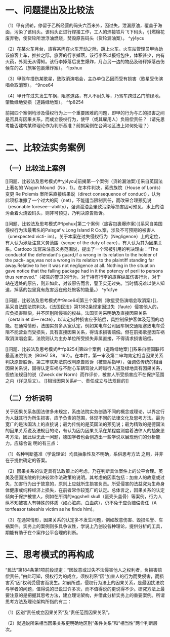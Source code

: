 # 一、问题提出及比较法

（1）甲有货轮，停留于乙所经营的码头六百米外，因过失，泄漏原油，覆盖于海面，污染了该码头。该码头正进行焊接工作，工人的焊接铁片飞下码头，引燃棉花废弃物，使货轮所泄浮油燃烧，焚毁原告码头（货轮漏油案）。 ^yj4ycu

（2）在某火车月台，旅客某丙在火车开动之际，跳上火车。火车站管理员甲协助该旅客上车，推拉之际，旅客的行李掉落，该行李系以报纸包住，体积甚少，内有火药，外观无从得知。该行李掉落后发生爆炸，月台另一边的物品及磅秤掉落击伤候车的乙（旅客包裹爆炸案）。 ^lpxhux

（3）甲驾车撞伤某歌星，致取消演唱会，主办单位乙因而受有损害（歌星受伤演唱会取消案）。 ^9nce64

（4）甲开车过失发生车祸，阻塞道路，有人不耐久等，乃驾车跨过乙门前绿地，肇致绿地受损（道路绿地案）。  ^fp8254

前揭四个案例均涉及侵权行为上一个重要困难的问题，即甲的行为与乙的损害之间是否具有因果关系，而成立侵权行为，使甲（或其雇用人）负赔偿责任？（请先思考能否建构某种理论作为判断基准？前揭案例在台湾地区法上如何处理？）

# 二、比较法实务案例

## （一）比较法上案例

[[问题、比较法及思考模式#^yj4ycu|前揭第一个案例（货轮漏油案）]]采自英国法上著名的 Wagon Mound（No．1）。在本件判决，英贵族院（House of Lords）变更 Re Polemis 案所采直接结果说（direct consequence of conduct），认为此项标准撒了一个过大的网（net），不能适当限制责任，而改采合理预见说（resonable foresee—ability），强调泄油会肇致污染等损害固可预见，水上的油污会着火烧毁码头，则非可预见，乃判决原告败诉。

[[问题、比较法及思考模式#^lpxhux|第二个案例（旅客包裹爆炸案）]]系采自美国侵权行为法最著名的Palsgaf v.Long Island R Co.案，涉及不可预期的被害人（unexpected victi- im）。关于本案在过失侵权行为（Negligence）上的定位，有人认为涉及注意义务范围（scope of the duty of care），有人认为其为因果关系。Cardozo 法官采注意义务范围说，提出了一个常被引用的判决理由：“The conductof the defendant's guard,if a wrong in its relation to the holder of the pack- age,was not a wrong in its relation to the plaintiff standing far away.Relative to her it was not negligence at all. Nothing in the situation gave notice that the falling package had in it the potency of peril to persons thus removed.”（被告的警卫的行为，对于持有行李的旅客纵属伤害行为，对于站在远处的原告，则非如此，对该原告而言，警卫实无过失。当时情况难以使人知道，掉落的包里竟有危害远在他处旅客的能量。） ^yfq1ye

[[问题、比较法及思考模式#^9nce64|第三个案例（歌星受伤演唱会取消案）]]，系采自法国法院判决。《法国民法》第1382条规定因过失（faute）侵害他人的，应负损害赔偿，并不区别所侵害的权益。法国实务采明确及直接因果关系（certain et di— recte），以认定何种损害应予赔偿，具控制保护客体及范围的功能。在通常情形，法国实务多从宽认定，例如某电车公司因车祸交通阻塞致电车受阻不能营业而受损失，具有直接因果关系，得请求损害赔偿。但在前揭歌星因车祸取消演唱会案，法院则认为主办单位所受损失非属直接，不得请求损害赔偿。

[[问题、比较法及思考模式#^fp8254|第四个案例（道路绿地案）]]系采自德国联邦最高法院判决（BGHZ 58， 162）。在本件，第一审及第二审均肯定相当因果关系判决原告胜诉。第三审联邦法院改判原告败诉（被告系指甲），强调依传统的相当因果关系说，固得认定车祸与不耐心车辆驾驶人跨越行人道及绿地具有因果关系，但依法规目的说（Zweck der Norm）而作评价，被害人所受损害应不在保护范围之内（详见后文）。 [[相当因果关系#一、责任成立与法规目的]]

## （二）分析说明

关于因果关系各国法律多未规定，系由法院实务创造不同的概念或理论，以界定行为人就其行为所生损害，应予负责的范围，体现不同的法律文化及思考方法。最为宽广的是法国法上的直接说；最为传统的是英国法的预见说；最为精致的是德国法的因果关系说及法规目的论，有认为因为因果关系在某程度测度着法律人的抽象思考方法，因此纵无此一问题，德国学者也会创造出一些学说以展现他们的分析能力。应综合说 明的有三点：

（1）各种判断基准（学说理论）均具抽象性及不明确，系供思考方法 之用，并非在于提供确定的答案。

（2）因果关系的认定具有法政策上的考虑，乃在判断具体案件上的公平合理。英美及德国法院的判决较常作法政策的说明。其考虑的因素包括：加害人的故意或过失，加害行为出于故意的，原则上应就所生损害负责。所受侵害的法益究为生命身体健康或纯粹经济上损失，在前者常作较宽广的认定。总体言之，因果关系的认定倾向于保护被害人，例如在所谓的eggshell skull（蛋壳头盖骨）等案例，行为人纵不知被害人有特殊的体质（如心脏病、白血病），仍不免于应负赔偿责任（A tortfeasor takeshis victim as he finds him)。

（3）在通常情形，因果关系的认定多不发生问题，例如故意伤害、毁损名誉、车祸案件。实务上的案例则多具争议性，学说上乃创设各种理论，提供分析的工具，期能有助于在个案作公平合理的判断。

# 三、思考模式的再构成

“民法”第184条第1项前段规定：“因故意或过失不法侵害他人之权利者，负损害赔偿责任。”由此可知，侵权行为的成立，须权利系“因”加害人的行为而受侵害，而损害系“因”权利受侵害而发生。如前所述，侵权行为法上的因果关系，是最困扰法院与学者的问题，值得说的已说过许多次，而不值得说的更说得不少。研究方法上最要注意的是把握其思考方法，建立理论架构，并借此分析实务上的重要案例。所谓思考方法及理论架构所指的有二：

（1）区别“责任成立因果关系”及“责任范围因果关系”。

（2）就通说所采相当因果关系更明确地区别“条件关系”和“相当性”两个判断层次。


